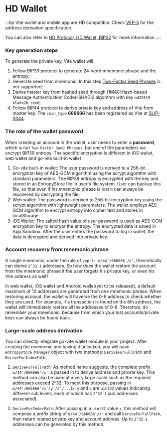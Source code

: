 # HD Wallet

:::tip
Vite wallet and mobile app are HD compatible. Check [VEP-3](../vep/vep-3.md) for the address derivation specification. 

You can also refer to [HD Protocol, HD Wallet, BIP32](https://btcinformation.org/en/glossary/hd-protocol) for more information.
:::

### Key generation steps

To generate the private key, Vite wallet will

1. Follow BIP39 protocol to generate 24-word mnemonic phrase and the entropy;
2. Generate seed from mnemonic. In this step [Two-Factor Seed Phrases](https://en.bitcoin.it/wiki/Seed_phrase) is not supported;
3. Derive master key from hashed seed through HMAC(Hash-based Message Authentication Code)-SHA512 algorithm with key `ed25519 blake2b seed`;
4. Follow BIP44 protocol to derive private key and address of Vite from master key. The `coin_type` **666666** has been registered as Vite at [SLIP-0044](https://github.com/satoshilabs/slips/blob/master/slip-0044.md).

### The role of the wallet password
When creating an account in the wallet, user needs to enter a **password**, which is not `Two-Factor Seed Phrases`, but one of the parameters we encrypt BIP39 entropy. The specific encryption is different in iOS wallet, web wallet and go-vite built-in wallet
1. Go-vite built-in wallet: The user password is derived to a 256-bit encryption key of AES-GCM algorithm using the scrypt algorithm with standard parameters. The BIP39 entropy is encrypted with the key and stored in an EntropyStore file in user's file system. User can backup this file, so that even if his mnemonic phrase is lost it can always be recovered by decrypting the file.
2. Web wallet: The password is derived to 256-bit encryption key using the scrypt algorithm with lightweight parameters. The wallet employs AES-GCM algorithm to encrypt entropy into cipher text and stores in localStorage.
3. iOS Wallet: The salted hash value of user password is used as AES-GCM encryption key to encrypt the entropy. The encrypted data is saved in App Sandbox. After the user enters the password to log in wallet, the data is decrypted and derived into private key.

### Account recovery from mnemonic phrase
A single mnemonic, under the rule of `vep-3: m/44'/666666'/x'`, theoretically can derive `2^32-1` addresses. So how does the wallet restore the account from the mnemonic phrase if the user forgets his private key, or even his Vite address as well?

In web wallet, iOS wallet and Android wallet(yet to be released), a default maximum of 10 addresses are generated from one mnemonic phrase. When restoring account, the wallet will traverse the 0-9 address to check whether they are used. For example, if a transaction is found on the 8th address, the wallet will immediately restore all the addresses of 0-8. Therefore, do remember your mnemonic, because from which your lost accounts/private keys can always be found back.

### Large-scale address derivation

You can directly integrate go-vite wallet module in your project. After creating the mnemonic and having it unlocked, you will have `entropystore.Manager` object with two methods: `DeriveForFullPath` and `DeriveForIndexPath`.

1. `DeriveForFullPath`: As method name suggests, the complete prefix `m/44'/666666'/x'` is passed in to derive address and private key. This method can also be used at a very large scale such as the required addresses exceed 2^32. To meet this purpose, passing in ``m/44'/666666'/x'/y'/z'/...``(`x`, `y` and `z` are `uint32` values indicating different sub levels, each of which has `2^32-1` sub addresses associated).

2. `DeriveForIndexPath`: After passing in a `uint32` value `x`, this method will compose a prefix string of `m/44'/666666'/x'` and call `DeriveForFullPath`, then return related private key and account address. Up to `2^32-1` addresses can be generated by this method.
